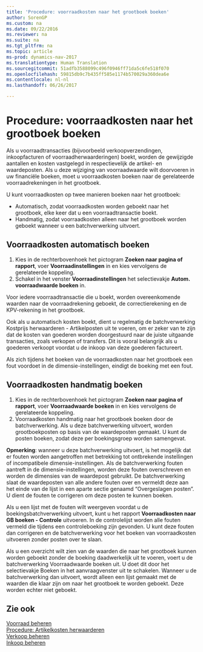 ```yaml
---
title: 'Procedure: voorraadkosten naar het grootboek boeken'
author: SorenGP
ms.custom: na
ms.date: 09/22/2016
ms.reviewer: na
ms.suite: na
ms.tgt_pltfrm: na
ms.topic: article
ms-prod: dynamics-nav-2017
ms.translationtype: Human Translation
ms.sourcegitcommit: 51adfb3588099c496f0946ff71da5c6fe518f070
ms.openlocfilehash: 59815db9c7b435ff585e1174b570029a360dea6e
ms.contentlocale: nl-nl
ms.lasthandoff: 06/26/2017

---
```


# <a name="how-to-post-inventory-costs-to-the-general-ledger"></a>Procedure: voorraadkosten naar het grootboek boeken   
Als u voorraadtransacties (bijvoorbeeld verkoopverzendingen, inkoopfacturen of voorraadherwaarderingen) boekt, worden de gewijzigde aantallen en kosten vastgelegd in respectievelijk de artikel- en waardeposten. Als u deze wijziging van voorraadwaarde wilt doorvoeren in uw financiële boeken, moet u voorraadkosten boeken naar de gerelateerde voorraadrekeningen in het grootboek.

U kunt voorraadkosten op twee manieren boeken naar het grootboek:

- Automatisch, zodat voorraadkosten worden geboekt naar het grootboek, elke keer dat u een voorraadtransactie boekt.
- Handmatig, zodat voorraadkosten alleen naar het grootboek worden geboekt wanneer u een batchverwerking uitvoert.


## <a name="to-post-inventory-costs-automatically"></a>Voorraadkosten automatisch boeken
1. Kies in de rechterbovenhoek het pictogram **Zoeken naar pagina of rapport**, voer **Voorraadinstellingen** in en kies vervolgens de gerelateerde koppeling.
2. Schakel in het venster **Voorraadinstellingen** het selectievakje **Autom. voorraadwaarde boeken** in.

Voor iedere voorraadtransactie die u boekt, worden overeenkomende waarden naar de voorraadrekening geboekt, de correctierekening en de KPV-rekening in het grootboek.

Ook als u automatisch kosten boekt, dient u regelmatig de batchverwerking Kostprijs herwaarderen - Artikelposten uit te voeren, om er zeker van te zijn dat de kosten van goederen worden doorgestuurd naar de juiste uitgaande transacties, zoals verkopen of transfers. Dit is vooral belangrijk als u goederen verkoopt voordat u de inkoop van deze goederen factureert.

Als zich tijdens het boeken van de voorraadkosten naar het grootboek een fout voordoet in de dimensie-instellingen, eindigt de boeking met een fout.

## <a name="to-post-inventory-costs-manually"></a>Voorraadkosten handmatig boeken
1. Kies in de rechterbovenhoek het pictogram **Zoeken naar pagina of rapport**, voer **Voorraadwaarde boeken** in en kies vervolgens de gerelateerde koppeling.
2. Voorraadkosten handmatig naar het grootboek boeken door de batchverwerking. Als u deze batchverwerking uitvoert, worden grootboekposten op basis van de waardeposten gemaakt. U kunt de posten boeken, zodat deze per boekingsgroep worden samengevat.

**Opmerking**: wanneer u deze batchverwerking uitvoert, is het mogelijk dat er fouten worden aangetroffen met betrekking tot ontbrekende instellingen of incompatibele dimensie-instellingen. Als de batchverwerking fouten aantreft in de dimensie-instellingen, worden deze fouten overschreven en worden de dimensies van de waardepost gebruikt. De batchverwerking slaat de waardeposten van alle andere fouten over en vermeldt deze aan het einde van de lijst in een aparte sectie genaamd “Overgeslagen posten”. U dient de fouten te corrigeren om deze posten te kunnen boeken.

Als u een lijst met de fouten wilt weergeven voordat u de boekingsbatchverwerking uitvoert, kunt u het rapport **Voorraadkosten naar GB boeken - Controle** uitvoeren. In de controlelijst worden alle fouten vermeld die tijdens een controleboeking zijn gevonden. U kunt deze fouten dan corrigeren en de batchverwerking voor het boeken van voorraadkosten uitvoeren zonder posten over te slaan.

Als u een overzicht wilt zien van de waarden die naar het grootboek kunnen worden geboekt zonder de boeking daadwerkelijk uit te voeren, voert u de batchverwerking Voorraadwaarde boeken uit. U doet dit door het selectievakje Boeken in het aanvraagvenster uit te schakelen. Wanneer u de batchverwerking dan uitvoert, wordt alleen een lijst gemaakt met de waarden die klaar zijn om naar het grootboek te worden geboekt. Deze worden echter niet geboekt.

## <a name="see-also"></a>Zie ook
[Voorraad beheren](inventory-manage-inventory.md)    
[Procedure: Artikelkosten herwaarderen](inventory-how-adjust-item-costs.md)  
[Verkoop beheren](sales-manage-sales.md)  
[Inkoop beheren](purchasing-manage-purchasing.md)

